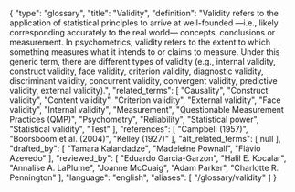 {
    "type": "glossary",
    "title": "Validity",
    "definition": "Validity refers to the application of statistical principles to arrive at well-founded —i.e., likely corresponding accurately to the real world— concepts, conclusions or measurement. In psychometrics, validity refers to the extent to which something measures what it intends to or claims to measure. Under this generic term, there are different types of validity (e.g., internal validity, construct validity, face validity, criterion validity, diagnostic validity, discriminant validity, concurrent validity, convergent validity, predictive validity, external validity).",
    "related_terms": [
        "Causality",
        "Construct validity",
        "Content validity",
        "Criterion validity",
        "External validity",
        "Face validity",
        "Internal validity",
        "Measurement",
        "Questionable Measurement Practices (QMP)",
        "Psychometry",
        "Reliability",
        "Statistical power",
        "Statistical validity",
        "Test"
    ],
    "references": [
        "Campbell (1957)",
        "Boorsboom et al. (2004)",
        "Kelley (1927)"
    ],
    "alt_related_terms": [
        null
    ],
    "drafted_by": [
        "Tamara Kalandadze",
        "Madeleine Pownall",
        "Flávio Azevedo"
    ],
    "reviewed_by": [
        "Eduardo Garcia-Garzon",
        "Halil E. Kocalar",
        "Annalise A. LaPlume",
        "Joanne McCuaig",
        "Adam Parker",
        "Charlotte R. Pennington"
    ],
    "language": "english",
    "aliases": [
        "/glossary/validity"
    ]
}